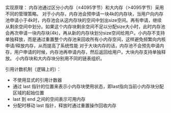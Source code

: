 
实现原理：
内存池通过区分小内存（≤4095字节）和大内存（>4095字节）采用不同的管理策略。
对于小内存，内存池会预申请一块4k的内存块，当用户向内存池申请小于4k时，内存池会从这内存块的空间中划出size空间。再有申请，继续从剩余空间中划分。如果这个内存块剩余空间不足以分配size大小时，此时内存池会再次申请一块内存块(4k)，再从新的内存块划分size空间给用户。小内存不支持单独释放，而是通过重置整个内存池来回收所有小内存空间，这样避免频繁向内核申请/释放内存，从而提高了系统性能
对于大块内存的话，内存池不会预先申请内存，用户申请的时候，内存池再申请内存，然后返回给用户。大块内存支持单独释放。 
小内存块和大内存块分别用不同的链表组织。

引用计数机制（逻辑上的）：
- 不使用显式的引用计数器
- 通过 last 指针的位置来表示小内存块使用状态，即last指向当前小内存块分配区域的起始位置
- last 到 end 之间的空间表示可用内存
- 分配时移动 last 指针，释放时通过重置操作回收内存
